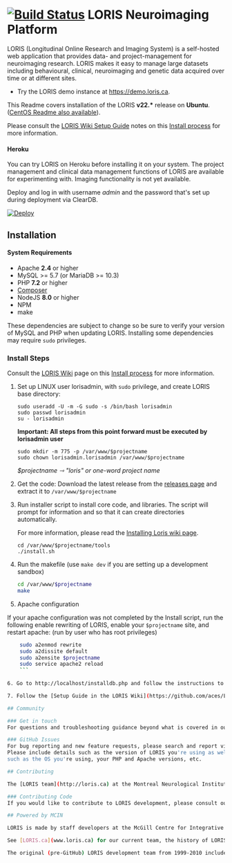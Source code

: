 # [![Build Status](https://travis-ci.org/aces/Loris.svg?branch=master)](https://travis-ci.org/aces/Loris) LORIS Neuroimaging Platform 

LORIS (Longitudinal Online Research and Imaging System) is a self-hosted web application that provides data- and project-management for neuroimaging research. LORIS makes it easy to manage large datasets including behavioural, clinical, neuroimaging and genetic data acquired over time or at different sites.

* Try the LORIS demo instance at https://demo.loris.ca.

This Readme covers installation of the LORIS <b>v22.*</b> release on <b>Ubuntu</b>.
([CentOS Readme also available](./README.CentOS7.md)).

Please consult the [LORIS Wiki Setup Guide](https://github.com/aces/Loris/wiki/Setup) notes on this [Install process](https://github.com/aces/Loris/wiki/Installing-Loris) for more information.

#### Heroku

You can try LORIS on Heroku before installing it on your system. The project management and clinical data management functions of LORIS are available for experimenting with. Imaging functionality is not yet available.

Deploy and log in with username *admin* and the password that's set up during deployment via ClearDB.

[![Deploy](https://www.herokucdn.com/deploy/button.png)](https://heroku.com/deploy?template=https://github.com/aces/Loris/tree/master)
<br>

## Installation

#### System Requirements

 * Apache **2.4** or higher
 * MySQL >= 5.7 (or MariaDB >= 10.3) 
 * PHP <b>7.2</b> or higher
 * [Composer](https://getcomposer.org/)
 * NodeJS <b>8.0</b> or higher
 * NPM
 * make

These dependencies are subject to change so be sure to verify your version of MySQL and PHP when updating LORIS. Installing some dependencies may require `sudo` privileges.

### Install Steps

Consult the [LORIS Wiki](https://github.com/aces/Loris/wiki/Setup) page on this [Install process](https://github.com/aces/Loris/wiki/Installing-Loris) for more information.

1. Set up LINUX user lorisadmin, with `sudo` privilege, and create LORIS base directory:

    ```
    sudo useradd -U -m -G sudo -s /bin/bash lorisadmin
    sudo passwd lorisadmin
    su - lorisadmin
    ```

    <b>Important: All steps from this point forward must be executed by lorisadmin user</b>

    ```
    sudo mkdir -m 775 -p /var/www/$projectname
    sudo chown lorisadmin.lorisadmin /var/www/$projectname
    ```

    <i>$projectname ⇾ "loris" or one-word project name</i>

2. Get the code:
    Download the latest release from the [releases page](https://github.com/aces/Loris/releases) and
    extract it to `/var/www/$projectname`

3. Run installer script to install core code, and libraries. The script will prompt for information and so that it can create directories automatically.

    For more information, please read the [Installing Loris wiki page](https://github.com/aces/Loris/wiki/Installing-Loris).

    ```
    cd /var/www/$projectname/tools
    ./install.sh
    ```

4. Run the makefile (use `make dev` if you are setting up a development sandbox)
    ```bash
    cd /var/www/$projectname
    make
    ```

5. Apache configuration

If your apache configuration was not completed by the Install script, run the following enable rewriting of LORIS, enable your `$projectname` site, and restart apache:  (run by user who has root privileges)
    
```bash
    sudo a2enmod rewrite
    sudo a2dissite default
    sudo a2ensite $projectname
    sudo service apache2 reload
    ```
    
6. Go to http://localhost/installdb.php and follow the instructions to finalize LORIS installation, then restart apache.

7. Follow the [Setup Guide in the LORIS Wiki](https://github.com/aces/Loris/wiki/Setup) to complete your post-installation setup and configuration, and for more documentation.

## Community

### Get in touch
For questions and troubleshooting guidance beyond what is covered in our GitHub Wiki, please subscribe to the [LORIS Developers mailing list](http://www.bic.mni.mcgill.ca/mailman/listinfo/loris-dev) and email us there. 

### GitHub Issues
For bug reporting and new feature requests, please search and report via our GitHub Issues. 
Please include details such as the version of LORIS you're using as well as information
such as the OS you're using, your PHP and Apache versions, etc.

## Contributing

The [LORIS team](http://loris.ca) at the Montreal Neurological Institute (MNI) is very happy to get code contributions and features from the global LORIS community. 

### Contributing Code
If you would like to contribute to LORIS development, please consult our [Contributing Guide](./CONTRIBUTING.md).

## Powered by MCIN

LORIS is made by staff developers at the McGill Centre for Integrative Neuroscience ([MCIN.ca](www.mcin.ca)), led by Alan Evans and Samir Das at the Montreal Neurological Institute. 

See [LORIS.ca](www.loris.ca) for our current team, the history of LORIS, and our **Technical Papers**.

The original (pre-GitHub) LORIS development team from 1999-2010 included: Dario Vins, Alex Zijdenbos, Jonathan Harlap, Matt Charlet, Andrew Corderey, Sebastian Muehlboeck, and Samir Das.  

